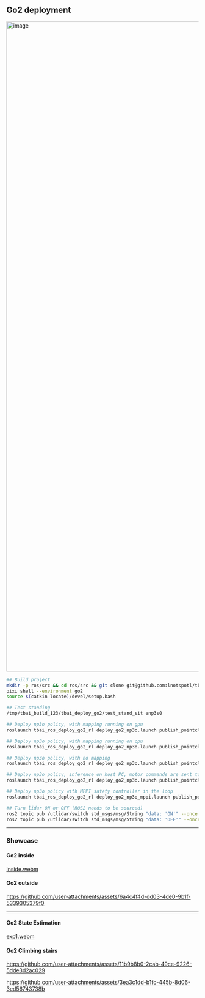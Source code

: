 ## Go2 deployment

<img width="2859" height="1701" alt="image" src="https://github.com/user-attachments/assets/e6f5414e-9087-48f7-adfd-0ae20dad446a" />

```bash
## Build project
mkdir -p ros/src && cd ros/src && git clone git@github.com:lnotspotl/tbai_ros.git --recursive && cd tbai_ros && ./tbai_ros.bash --fresh_install go2
pixi shell --environment go2
source $(catkin locate)/devel/setup.bash

## Test standing
/tmp/tbai_build_123/tbai_deploy_go2/test_stand_sit enp3s0

## Deploy np3o policy, with mapping running on gpu
roslaunch tbai_ros_deploy_go2_rl deploy_go2_np3o.launch publish_pointcloud:=true mapping_device:=gpu

## Deploy np3o policy, with mapping running on cpu
roslaunch tbai_ros_deploy_go2_rl deploy_go2_np3o.launch publish_pointcloud:=true mapping_device:=gpu

## Deploy np3o policy, with no mapping
roslaunch tbai_ros_deploy_go2_rl deploy_go2_np3o.launch publish_pointcloud:=false mapping_device:=none

## Deploy np3o policy, inference on host PC, motor commands are sent to the robot from host PC
roslaunch tbai_ros_deploy_go2_rl deploy_go2_np3o.launch publish_pointcloud:=false mapping_device:=none network_interface:=enp3s0 run_rviz:=true

## Deploy np3o policy with MPPI safety controller in the loop
roslaunch tbai_ros_deploy_go2_rl deploy_go2_np3o_mppi.launch publish_pointcloud:=false mapping_device:=none network_interface:=enp3s0 run_rviz:=true

## Turn lidar ON or OFF (ROS2 needs to be sourced)
ros2 topic pub /utlidar/switch std_msgs/msg/String "data: 'ON'" --once
ros2 topic pub /utlidar/switch std_msgs/msg/String "data: 'OFF'" --once
```

---

### Showcase

#### Go2 inside
[inside.webm](https://github.com/user-attachments/assets/b9745931-9766-4b03-9376-f104ce9f3f54)

#### Go2 outside
https://github.com/user-attachments/assets/6a4c4f4d-dd03-4de0-9b1f-5339305379f0

---

#### Go2 State Estimation

[exp1.webm](https://github.com/user-attachments/assets/23d6d89a-2e1f-422d-bcd9-e3535efcabc2)

#### Go2 Climbing stairs

https://github.com/user-attachments/assets/11b9b8b0-2cab-49ce-9226-5dde3d2ac029



https://github.com/user-attachments/assets/3ea3c1dd-b1fc-445b-8d06-3ed56743738b

